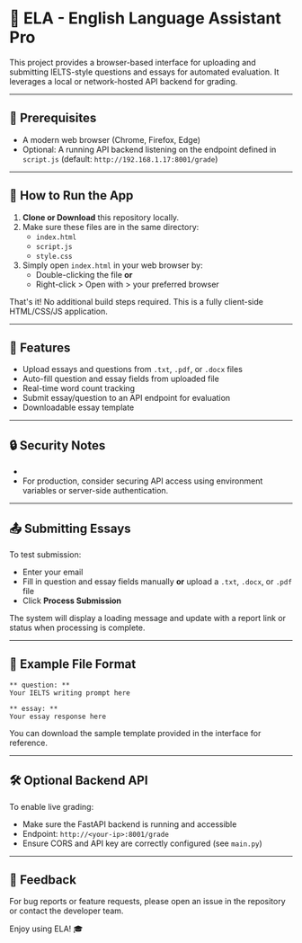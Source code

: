 # 📘 ELA - English Language Assistant Pro

This project provides a browser-based interface for uploading and submitting IELTS-style questions and essays for automated evaluation. It leverages a local or network-hosted API backend for grading.

---

## 🔧 Prerequisites
- A modern web browser (Chrome, Firefox, Edge)
- Optional: A running API backend listening on the endpoint defined in `script.js` (default: `http://192.168.1.17:8001/grade`)

---

## 🚀 How to Run the App

1. **Clone or Download** this repository locally.
2. Make sure these files are in the same directory:
   - `index.html`
   - `script.js`
   - `style.css`
3. Simply open `index.html` in your web browser by:
   - Double-clicking the file **or**
   - Right-click > Open with > your preferred browser

That's it! No additional build steps required. This is a fully client-side HTML/CSS/JS application.


---

## 📁 Features
- Upload essays and questions from `.txt`, `.pdf`, or `.docx` files
- Auto-fill question and essay fields from uploaded file
- Real-time word count tracking
- Submit essay/question to an API endpoint for evaluation
- Downloadable essay template

---

## 🔒 Security Notes
- 
- For production, consider securing API access using environment variables or server-side authentication.

---

## 📤 Submitting Essays
To test submission:
- Enter your email
- Fill in question and essay fields manually **or** upload a `.txt`, `.docx`, or `.pdf` file
- Click **Process Submission**

The system will display a loading message and update with a report link or status when processing is complete.

---

## 📎 Example File Format
```
** question: **
Your IELTS writing prompt here

** essay: **
Your essay response here
```
You can download the sample template provided in the interface for reference.

---

## 🛠 Optional Backend API
To enable live grading:
- Make sure the FastAPI backend is running and accessible
- Endpoint: `http://<your-ip>:8001/grade`
- Ensure CORS and API key are correctly configured (see `main.py`)

---

## 💬 Feedback
For bug reports or feature requests, please open an issue in the repository or contact the developer team.

Enjoy using ELA! 🎓
